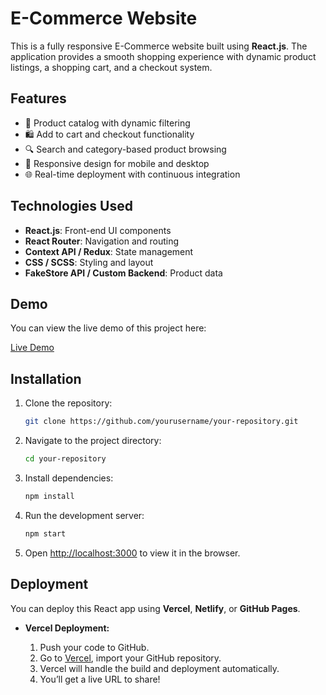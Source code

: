 # E-Commerce Website

This is a fully responsive E-Commerce website built using **React.js**. The application provides a smooth shopping experience with dynamic product listings, a shopping cart, and a checkout system.

## Features

- 🛒 Product catalog with dynamic filtering
- 🛍️ Add to cart and checkout functionality
- 🔍 Search and category-based product browsing
- 📱 Responsive design for mobile and desktop
- 🌐 Real-time deployment with continuous integration

## Technologies Used

- **React.js**: Front-end UI components
- **React Router**: Navigation and routing
- **Context API / Redux**: State management
- **CSS / SCSS**: Styling and layout
- **FakeStore API / Custom Backend**: Product data

## Demo

You can view the live demo of this project here:

[Live Demo](https://v-shopecommerceee.netlify.app/)

## Installation

1. Clone the repository:

    ```bash
    git clone https://github.com/yourusername/your-repository.git
    ```

2. Navigate to the project directory:

    ```bash
    cd your-repository
    ```

3. Install dependencies:

    ```bash
    npm install
    ```

4. Run the development server:

    ```bash
    npm start
    ```

5. Open [http://localhost:3000](http://localhost:3000) to view it in the browser.

## Deployment

You can deploy this React app using **Vercel**, **Netlify**, or **GitHub Pages**.

- **Vercel Deployment:**

  1. Push your code to GitHub.
  2. Go to [Vercel](https://vercel.com/), import your GitHub repository.
  3. Vercel will handle the build and deployment automatically.
  4. You’ll get a live URL to share!


